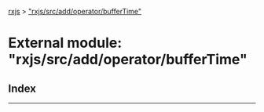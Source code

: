 [rxjs](../README.md) > ["rxjs/src/add/operator/bufferTime"](../modules/_rxjs_src_add_operator_buffertime_.md)

# External module: "rxjs/src/add/operator/bufferTime"

## Index

---

